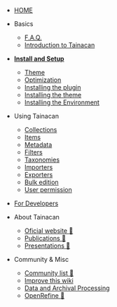 * [HOME](/)
 
* Basics
    * [F.A.Q.](faq.md)
    * [Introduction to Tainacan](introduction-to-tainacan.md)
* [**Install and Setup**](install.md)
    * [Theme](theme.md)
    * [Optimization](optimization.md)
    * [Installing the plugin](/tainacan)
    * [Installing the theme](/wordpress)
    * [Installing the Environment](/xampp)
* Using Tainacan
    * [Collections](collections.md)
    * [Items](items.md)
    * [Metadata](metadata.md)
    * [Filters](filters.md)
    * [Taxonomies](taxonomies.md)
    * [Importers](importers.md)
    * [Exporters](exporters.md)
    * [Bulk edition](bulk-edition)
    * [User permission](user-permission.md)
* [For Developers](/dev/)
* About Tainacan
    * [Oficial website :link:](https://tainacan.org/ ':ignore')
    * [Publications :link:](http://pesquisa.medialab.ufg.br/artigos/ ':ignore')
    * [Presentations :link:](https://wiki.tainacan.org/index.php?title=Apresenta%C3%A7%C3%B5es ':ignore')
* Community & Misc
    * [Community list :link:](https://lists.riseup.net/www/subscribe/tainacan ':ignore')
    * [Improve this wiki](improve-this-wiki.md)
    * [Data and Archival Processing](data-processing.md)
    * [OpenRefine :link:](http://openrefine.org/ ':ignore')
 